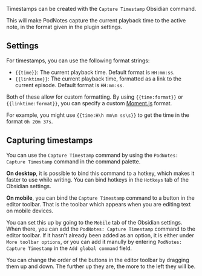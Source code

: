 Timestamps can be created with the `Capture Timestamp` Obsidian command.

This will make PodNotes capture the current playback time to the active note, in the format given in the plugin settings.

## Settings
For timestamps, you can use the following format strings:

- `{{time}}`: The current playback time. Default format is `HH:mm:ss`.
- `{{linktime}}`: The current playback time, formatted as a link to the current episode. Default format is `HH:mm:ss`.

Both of these allow for custom formatting.
By using `{{time:format}}` or `{{linktime:format}}`, you can specify a custom [Moment.js](https://momentjs.com) format.

For example, you might use `{{time:H\h mm\m ss\s}}` to get the time in the format `0h 20m 37s`.

## Capturing timestamps
You can use the `Capture Timestamp` command by using the `PodNotes: Capture Timestamp` command in the command palette.

**On desktop**, it is possible to bind this command to a hotkey, which makes it faster to use while writing.
You can bind hotkeys in the `Hotkeys` tab of the Obsidian settings.

**On mobile**, you can bind the `Capture Timestamp` command to a button in the editor toolbar.
That is the toolbar which appears when you are editing text on mobile devices.

You can set this up by going to the `Mobile` tab of the Obsidian settings.
When there, you can add the `PodNotes: Capture Timestamp` command to the editor toolbar. If it hasn't already been added as an option, it is either under `More toolbar options`, or you can add it manully by entering `PodNotes: Capture Timestamp` in the `Add global command` field.

You can change the order of the buttons in the editor toolbar by dragging them up and down. The further up they are, the more to the left they will be.
